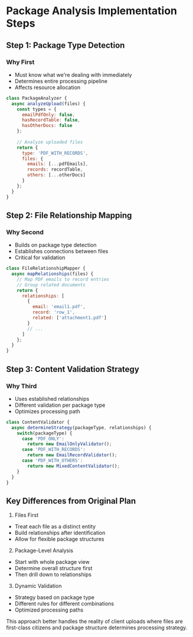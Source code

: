# Package Analysis Implementation Steps

## Step 1: Package Type Detection
### Why First
- Must know what we're dealing with immediately
- Determines entire processing pipeline
- Affects resource allocation

```javascript
class PackageAnalyzer {
  async analyzeUpload(files) {
    const types = {
      emailPdfOnly: false,
      hasRecordTable: false,
      hasOtherDocs: false
    };
    
    // Analyze uploaded files
    return {
      type: 'PDF_WITH_RECORDS',
      files: {
        emails: [...pdfEmails],
        records: recordTable,
        others: [...otherDocs]
      }
    };
  }
}
```

## Step 2: File Relationship Mapping
### Why Second
- Builds on package type detection
- Establishes connections between files
- Critical for validation

```javascript
class FileRelationshipMapper {
  async mapRelationships(files) {
    // Map PDF emails to record entries
    // Group related documents
    return {
      relationships: [
        {
          email: 'email1.pdf',
          record: 'row_1',
          related: ['attachment1.pdf']
        }
        // ...
      ]
    };
  }
}
```

## Step 3: Content Validation Strategy
### Why Third
- Uses established relationships
- Different validation per package type
- Optimizes processing path

```javascript
class ContentValidator {
  async determineStrategy(packageType, relationships) {
    switch(packageType) {
      case 'PDF_ONLY':
        return new EmailOnlyValidator();
      case 'PDF_WITH_RECORDS':
        return new EmailRecordValidator();
      case 'PDF_WITH_OTHERS':
        return new MixedContentValidator();
    }
  }
}
```

## Key Differences from Original Plan

1. Files First
- Treat each file as a distinct entity
- Build relationships after identification
- Allow for flexible package structures

2. Package-Level Analysis
- Start with whole package view
- Determine overall structure first
- Then drill down to relationships

3. Dynamic Validation
- Strategy based on package type
- Different rules for different combinations
- Optimized processing paths

This approach better handles the reality of client uploads where files are first-class citizens and package structure determines processing strategy.
